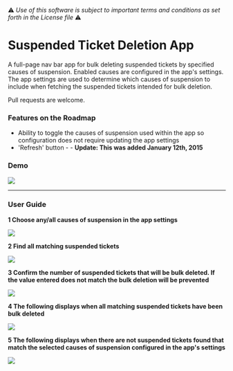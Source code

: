 :warning: *Use of this software is subject to important terms and conditions as set forth in the License file* :warning:

# Suspended Ticket Deletion App
A full-page nav bar app for bulk deleting suspended tickets by specified causes of suspension. Enabled causes are configured in the app's settings. The app settings are used to determine which causes of suspension to include when fetching the suspended tickets intended for bulk deletion.

Pull requests are welcome.

### Features on the Roadmap
* Ability to toggle the causes of suspension used within the app so configuration does not require updating the app settings
* 'Refresh' button - - **Update: This was added January 12th, 2015**

### Demo
![](http://g.recordit.co/IpHuKGsgaA.gif)

---

### User Guide
**1 Choose any/all causes of suspension in the app settings**

![](http://i.imgur.com/V5W2VSb.png)

**2 Find all matching suspended tickets**

![](http://i.imgur.com/SotIjDe.png)

**3 Confirm the number of suspended tickets that will be bulk deleted. If the value entered does not match the bulk deletion will be prevented**

![](http://i.imgur.com/yoYRN12.png)

**4 The following displays when all matching suspended tickets have been bulk deleted**

![](http://i.imgur.com/XhExeMd.png)

**5 The following displays when there are not suspended tickets found that match the selected causes of suspension configured in the app's settings**

![](http://i.imgur.com/lduoVug.png)
